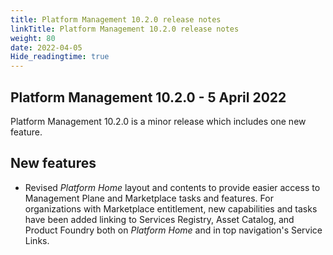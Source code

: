 ```yaml
---
title: Platform Management 10.2.0 release notes
linkTitle: Platform Management 10.2.0 release notes
weight: 80
date: 2022-04-05
Hide_readingtime: true
---
```


## Platform Management 10.2.0 - 5 April 2022

Platform Management 10.2.0 is a minor release which includes one new feature.

## New features

* Revised *Platform Home* layout and contents to provide easier access to Management Plane and Marketplace tasks and features. For organizations with Marketplace entitlement, new capabilities and tasks have been added linking to Services Registry, Asset Catalog, and Product Foundry both on *Platform Home* and in top navigation's Service Links.
